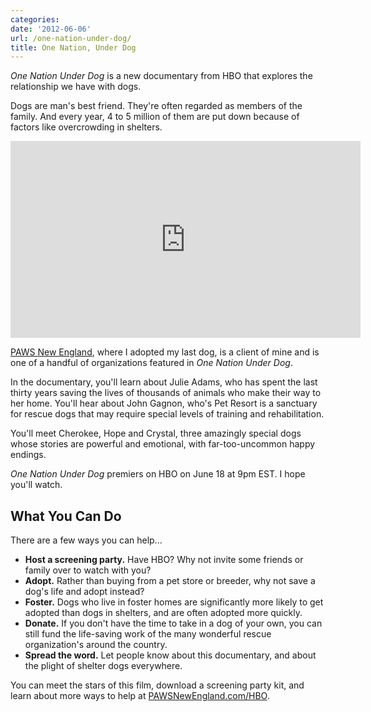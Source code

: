 ```yaml
---
categories:
date: '2012-06-06'
url: /one-nation-under-dog/
title: One Nation, Under Dog
---
```


<em>One Nation Under Dog</em> is a new documentary from HBO that explores the relationship we have with dogs.

Dogs are man's best friend. They're often regarded as members of the family. And every year, 4 to 5 million of them are put down because of factors like overcrowding in shelters.

<div class="fluid-vids"><iframe class="alignc" width="560" height="315" src="https://www.youtube.com/embed/yO-VymM6Uw4?rel=0" frameborder="0" allowfullscreen></iframe></div>

<a href="http://www.pawsnewengland.com/hbo/">PAWS New England</a>, where I adopted my last dog, is a client of mine and is one of a handful of organizations featured in <em>One Nation Under Dog</em>.

In the documentary, you'll learn about Julie Adams, who has spent the last thirty years saving the lives of thousands of animals who make their way to her home. You'll hear about John Gagnon, who's Pet Resort is a sanctuary for rescue dogs that may require special levels of training and rehabilitation.

You'll meet Cherokee, Hope and Crystal, three amazingly special dogs whose stories are powerful and emotional, with far-too-uncommon happy endings.

<em>One Nation Under Dog</em> premiers on HBO on June 18 at 9pm EST. I hope you'll watch.

<h2>What You Can Do</h2>

There are a few ways you can help...

<ul>
<li><strong>Host a screening party.</strong> Have HBO? Why not invite some friends or family over to watch with you?</li>
<li><strong>Adopt.</strong> Rather than buying from a pet store or breeder, why not save a dog's life and adopt instead?</li>
<li><strong>Foster.</strong> Dogs who live in foster homes are significantly more likely to get adopted than dogs in shelters, and are often adopted more quickly.</li>
<li><strong>Donate.</strong> If you don't have the time to take in a dog of your own, you can still fund the life-saving work of the many wonderful rescue organization's around the country.</li>
<li><strong>Spread the word.</strong> Let people know about this documentary, and about the plight of shelter dogs everywhere.</li>
</ul>

You can meet the stars of this film, download a screening party kit, and learn about more ways to help at <a href="http://www.pawsnewengland.com/hbo/">PAWSNewEngland.com/HBO</a>.